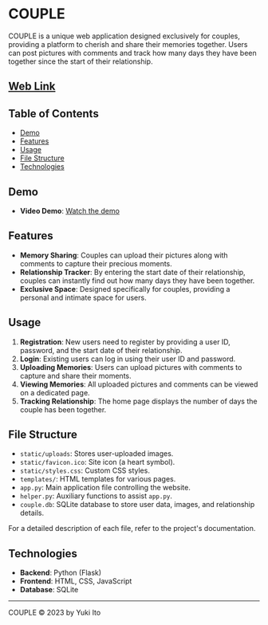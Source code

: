 # COUPLE 

COUPLE is a unique web application designed exclusively for couples, providing a platform to cherish and share their memories together. Users can post pictures with comments and track how many days they have been together since the start of their relationship.
## [Web Link](https://couple-python-yito-175107b78229.herokuapp.com/login)

## Table of Contents

- [Demo](#demo)
- [Features](#features)
- [Usage](#usage)
- [File Structure](#file-structure)
- [Technologies](#technologies)

## Demo

- **Video Demo**: [Watch the demo](https://youtu.be/n6lUG9m5zbs)

## Features

- **Memory Sharing**: Couples can upload their pictures along with comments to capture their precious moments.
- **Relationship Tracker**: By entering the start date of their relationship, couples can instantly find out how many days they have been together.
- **Exclusive Space**: Designed specifically for couples, providing a personal and intimate space for users.



## Usage

1. **Registration**: New users need to register by providing a user ID, password, and the start date of their relationship.
2. **Login**: Existing users can log in using their user ID and password.
3. **Uploading Memories**: Users can upload pictures with comments to capture and share their moments.
4. **Viewing Memories**: All uploaded pictures and comments can be viewed on a dedicated page.
5. **Tracking Relationship**: The home page displays the number of days the couple has been together.

## File Structure

- `static/uploads`: Stores user-uploaded images.
- `static/favicon.ico`: Site icon (a heart symbol).
- `static/styles.css`: Custom CSS styles.
- `templates/`: HTML templates for various pages.
- `app.py`: Main application file controlling the website.
- `helper.py`: Auxiliary functions to assist `app.py`.
- `couple.db`: SQLite database to store user data, images, and relationship details.

For a detailed description of each file, refer to the project's documentation.

## Technologies

- **Backend**: Python (Flask)
- **Frontend**: HTML, CSS, JavaScript
- **Database**: SQLite



---

COUPLE © 2023 by Yuki Ito
